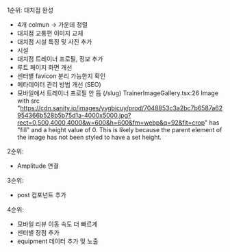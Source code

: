 1순위: 대치점 완성 
- 4개 colmun -> 가운데 정렬 
- 대치점 교통편 이미지 교체 
- 대치점 시설 특징 및 사진 추가 
- 시설 
- 대치점 트레이너 프로필, 정보 추가
- 루트 페이지 화면 개선
- 센터별 favicon 분리 가능한지 확인  
- 메타데이터 관리 방법 개선 (SEO) 
- 모바일에서 트레이너 프로필 안 뜸 (/slug)
TrainerImageGallery.tsx:26 Image with src "https://cdn.sanity.io/images/yvgbicuy/prod/7048853c3a2bc7b6587a62954366b528b5b75d1a-4000x5000.jpg?rect=0,500,4000,4000&w=600&h=600&fm=webp&q=92&fit=crop" has "fill" and a height value of 0. This is likely because the parent element of the image has not been styled to have a set height.

2순위:  
- Amplitude 연결 

3순위: 
- post 컴포넌트 추가  

4순위: 
- 모바일 리뷰 이동 속도 더 빠르게 
- 센터별 장점 추가
- equipment 데이터 추가 및 노출 